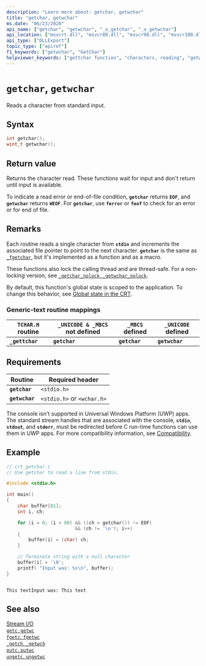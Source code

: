 ```yaml
---
description: "Learn more about: getchar, getwchar"
title: "getchar, getwchar"
ms.date: "06/23/2020"
api_name: ["getchar", "getwchar", "_o_getchar", "_o_getwchar"]
api_location: ["msvcrt.dll", "msvcr80.dll", "msvcr90.dll", "msvcr100.dll", "msvcr100_clr0400.dll", "msvcr110.dll", "msvcr110_clr0400.dll", "msvcr120.dll", "msvcr120_clr0400.dll", "ucrtbase.dll", "api-ms-win-crt-stdio-l1-1-0.dll", "api-ms-win-crt-private-l1-1-0.dll"]
api_type: ["DLLExport"]
topic_type: ["apiref"]
f1_keywords: ["getwchar", "GetChar"]
helpviewer_keywords: ["gettchar function", "characters, reading", "getwchar function", "_gettchar function", "standard input, reading from"]
---
```

# `getchar`, `getwchar`

Reads a character from standard input.

## Syntax

```C
int getchar();
wint_t getwchar();
```

## Return value

Returns the character read. These functions wait for input and don't return until input is available.

To indicate a read error or end-of-file condition, **`getchar`** returns **`EOF`**, and **`getwchar`** returns **`WEOF`**. For **`getchar`**, use **`ferror`** or **`feof`** to check for an error or for end of file.

## Remarks

Each routine reads a single character from **`stdin`** and increments the associated file pointer to point to the next character. **`getchar`** is the same as [`_fgetchar`](fgetc-fgetwc.md), but it's implemented as a function and as a macro.

These functions also lock the calling thread and are thread-safe. For a non-locking version, see [`_getchar_nolock`, `_getwchar_nolock`](getchar-nolock-getwchar-nolock.md).

By default, this function's global state is scoped to the application. To change this behavior, see [Global state in the CRT](../global-state.md).

### Generic-text routine mappings

|`TCHAR.H` routine|`_UNICODE & _MBCS` not defined|`_MBCS` defined|`_UNICODE` defined|
|---------------------|------------------------------------|--------------------|-----------------------|
|**`_gettchar`**|**`getchar`**|**`getchar`**|**`getwchar`**|

## Requirements

|Routine|Required header|
|-------------|---------------------|
|**`getchar`**|`<stdio.h>`|
|**`getwchar`**|`<stdio.h>` or `<wchar.h>`|

The console isn't supported in Universal Windows Platform (UWP) apps. The standard stream handles that are associated with the console, **`stdin`**, **`stdout`**, and **`stderr`**, must be redirected before C run-time functions can use them in UWP apps. For more compatibility information, see [Compatibility](../compatibility.md).

## Example

```C
// crt_getchar.c
// Use getchar to read a line from stdin.

#include <stdio.h>

int main()
{
    char buffer[81];
    int i, ch;

    for (i = 0; (i < 80) && ((ch = getchar()) != EOF)
                         && (ch != '\n'); i++)
    {
        buffer[i] = (char) ch;
    }

    // Terminate string with a null character
    buffer[i] = '\0';
    printf( "Input was: %s\n", buffer);
}
```

```Output

This textInput was: This text
```

## See also

[Stream I/O](../stream-i-o.md)\
[`getc`, `getwc`](getc-getwc.md)\
[`fgetc`, `fgetwc`](fgetc-fgetwc.md)\
[`_getch`, `_getwch`](getch-getwch.md)\
[`putc`, `putwc`](putc-putwc.md)\
[`ungetc`, `ungetwc`](ungetc-ungetwc.md)
